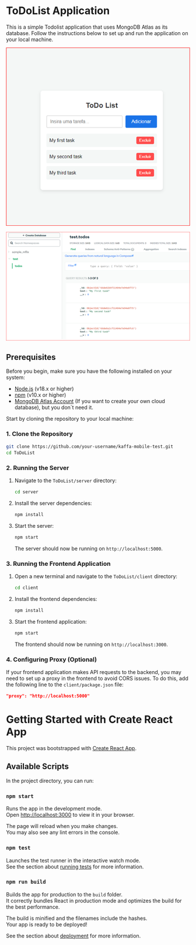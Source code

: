 # ToDoList Application

This is a simple Todolist application that uses MongoDB Atlas as its database. Follow the instructions below to set up and run the application on your local machine.


![Application](https://raw.githubusercontent.com/ulaecio/todolist/main/todolist-1.PNG)

![Mongo DataBase](https://raw.githubusercontent.com/ulaecio/todolist/main/todolist-2.PNG)

## Prerequisites

Before you begin, make sure you have the following installed on your system:

- [Node.js](https://nodejs.org/) (v18.x or higher)
- [npm](https://www.npmjs.com/get-npm) (v10.x or higher)
- [MongoDB Atlas Account](https://www.mongodb.com/cloud/atlas) (If you want to create your own cloud database), but you don´t need it.

Start by cloning the repository to your local machine:

### 1. Clone the Repository
```bash
git clone https://github.com/your-username/kaffa-mobile-test.git
cd ToDoList
```


### 2. Running the Server

1. Navigate to the `ToDoList/server` directory:

    ```bash
    cd server
    ```

2. Install the server dependencies:

    ```bash
    npm install
    ```

3. Start the server:

    ```bash
    npm start
    ```

   The server should now be running on `http://localhost:5000`.

### 3. Running the Frontend Application

1. Open a new terminal and navigate to the `ToDoList/client` directory:

    ```bash
    cd client
    ```

2. Install the frontend dependencies:

    ```bash
    npm install
    ```

3. Start the frontend application:

    ```bash
    npm start
    ```

   The frontend should now be running on `http://localhost:3000`.

### 4. Configuring Proxy (Optional)

If your frontend application makes API requests to the backend, you may need to set up a proxy in the frontend to avoid CORS issues. To do this, add the following line to the `client/package.json` file:

```json
"proxy": "http://localhost:5000"
```

# Getting Started with Create React App

This project was bootstrapped with [Create React App](https://github.com/facebook/create-react-app).

## Available Scripts

In the project directory, you can run:

### `npm start`

Runs the app in the development mode.\
Open [http://localhost:3000](http://localhost:3000) to view it in your browser.

The page will reload when you make changes.\
You may also see any lint errors in the console.

### `npm test`

Launches the test runner in the interactive watch mode.\
See the section about [running tests](https://facebook.github.io/create-react-app/docs/running-tests) for more information.

### `npm run build`

Builds the app for production to the `build` folder.\
It correctly bundles React in production mode and optimizes the build for the best performance.

The build is minified and the filenames include the hashes.\
Your app is ready to be deployed!

See the section about [deployment](https://facebook.github.io/create-react-app/docs/deployment) for more information.